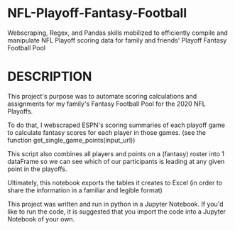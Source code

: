 # NFL-Playoff-Fantasy-Football
Webscraping, Regex, and Pandas skills mobilized to efficiently compile and manipulate NFL Playoff scoring data for family and friends' Playoff Fantasy Football Pool

# DESCRIPTION

This project's purpose was to automate scoring calculations and assignments for my family's Fantasy Football Pool for the 2020 NFL Playoffs.

To do that, I webscraped ESPN's scoring summaries of each playoff game to calculate fantasy scores for each player in those games. (see the function get_single_game_points(input_url))

This script also combines all players and points on a (fantasy) roster into 1 dataFrame so we can see which of our participants is leading at any given point in the playoffs.

Ultimately, this notebook exports the tables it creates to Excel (in order to share the information in a familiar and legible format)


This project was written and run in python in a Jupyter Notebook. If you'd like to run the code, it is suggested that you import the code into a Jupyter Notebook of your own.

